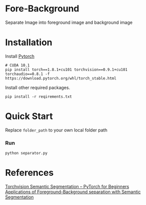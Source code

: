 # Fore-Background
Separate Image into foreground image and background image

# Installation
Install [Pytorch](https://pytorch.org/get-started/previous-versions/)
```
# CUDA 10.1
pip install torch==1.8.1+cu101 torchvision==0.9.1+cu101 torchaudio==0.8.1 -f https://download.pytorch.org/whl/torch_stable.html
```
Install other required packages.
```
pip install -r reqirements.txt
```

# Quick Start
Replace `folder_path` to your own local folder path
### Run
```
python separator.py
```

# References
[Torchvision Semantic Segmentation – PyTorch for Beginners](https://learnopencv.com/pytorch-for-beginners-semantic-segmentation-using-torchvision/)   
[Applications of Foreground-Background separation with Semantic Segmentation](https://learnopencv.com/applications-of-foreground-background-separation-with-semantic-segmentation/)

